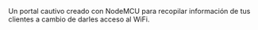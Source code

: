 Un portal cautivo creado con NodeMCU para recopilar información de tus clientes a cambio de darles acceso al WiFi.

